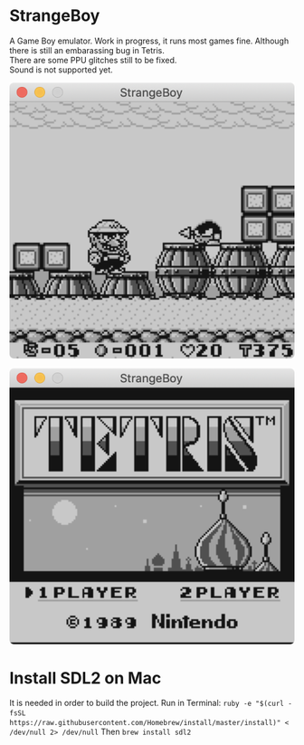 StrangeBoy
====
A Game Boy emulator. Work in progress, it runs most games fine. Although there is still an embarassing bug in Tetris.<br>
There are some PPU glitches still to be fixed.<br>
Sound is not supported yet.<br>

![Super Mario Land 3 - Warioland](https://github.com/FrancescoRigoni/GameBoyEmulator/blob/master/screenshots/Strangeboy%20running%20Super%20Mario%20Land%203%20-%20Warioland.png "Super Mario Land 3 - Warioland")

![Tetris](https://github.com/FrancescoRigoni/GameBoyEmulator/blob/master/screenshots/Strangeboy%20running%20Tetris.png "Tetris")


Install SDL2 on Mac
=====
It is needed in order to build the project.
Run in Terminal:
`ruby -e "$(curl -fsSL https://raw.githubusercontent.com/Homebrew/install/master/install)" < /dev/null 2> /dev/null`
Then
`brew install sdl2`
